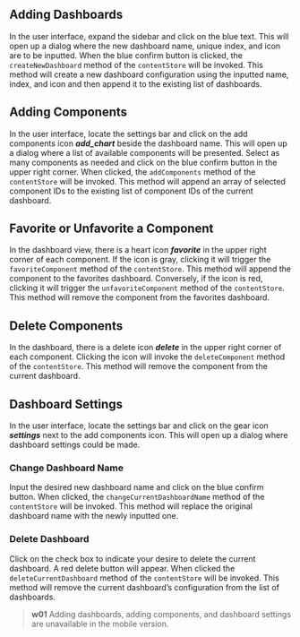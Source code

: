 ## Adding Dashboards
In the user interface, expand the sidebar and click on the blue text. This will open up a dialog where the new dashboard name, unique index, and icon are to be inputted. When the blue confirm button is clicked, the `createNewDashboard` method of the `contentStore` will be invoked. This method will create a new dashboard configuration using the inputted name, index, and icon and then append it to the existing list of dashboards.

## Adding Components
In the user interface, locate the settings bar and click on the add components icon  ***add_chart*** beside the dashboard name. This will open up a dialog where a list of available components will be presented. Select as many components as needed and click on the blue confirm button in the upper right corner. When clicked, the `addComponents` method of the `contentStore` will be invoked. This method will append an array of selected component IDs to the existing list of component IDs of the current dashboard.

## Favorite or Unfavorite a Component
In the dashboard view, there is a heart icon ***favorite*** in the upper right corner of each component. If the icon is gray, clicking it will trigger the `favoriteComponent` method of the `contentStore`. This method will append the component to the favorites dashboard. Conversely, if the icon is red, clicking it will trigger the `unfavoriteComponent` method of the `contentStore`. This method will remove the component from the favorites dashboard.

## Delete Components
In the dashboard, there is a delete icon ***delete*** in the upper right corner of each component. Clicking the icon will invoke the `deleteComponent` method of the `contentStore`. This method will remove the component from the current dashboard.

## Dashboard Settings
In the user interface, locate the settings bar and click on the gear icon ***settings*** next to the add components icon. This will open up a dialog where dashboard settings could be made.

### Change Dashboard Name
Input the desired new dashboard name and click on the blue confirm button. When clicked, the `changeCurrentDashboardName` method of the `contentStore` will be invoked. This method will replace the original dashboard name with the newly inputted one.

### Delete Dashboard
Click on the check box to indicate your desire to delete the current dashboard. A red delete button will appear. When clicked the `deleteCurrentDashboard` method of the `contentStore` will be invoked. This method will remove the current dashboard’s configuration from the list of dashboards.

>**w01** 
>Adding dashboards, adding components, and dashboard settings are unavailable in the mobile version.